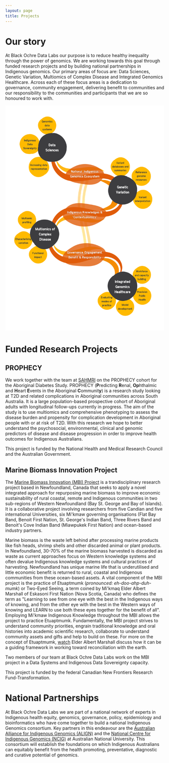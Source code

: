 ```yaml
---
layout: page
title: Projects
---
```


# Our story
At Black Ochre Data Labs our purpose is to reduce healthy inequality through the power of genomics. We are working towards this goal through funded research projects and by building national partnerships in Indigenous genomics. Our primary areas of focus are: Data Sciences, Genetic Variation, Multiomics of Complex Disease and Integrated Genomics Healthcare. Across each of these focus areas is a dedication to governance, community engagement, delivering benefit to communities and our responsibility to the communities and participants that we are so honoured to work with. 

![Our Work](assets/img/BODL_bigpicture.png)

# Funded Research Projects

## PROPHECY

We work together with the team at [SAHMRI](https://sahmri.org.au/research/themes/aboriginal-health/programs/implementation-science/projects/the-prophecy-diabetes-multi-omics-cohort-study) on the PROPHECY cohort for the Aboriginal Diabetes Study. PROPHECY (**P**redicting **R**enal, **Op**hthalmic and **H**eart **E**vents in the Aboriginal **C**ommunit**y**) is a research study looking at T2D and related complications in Aboriginal communities across South Australia. It is a large population-based prospective cohort of Aboriginal adults with longitudinal follow-ups currently in progress. The aim of the study is to use multiomics and comprehensive phenotyping to assess the disease burden and propensity for complication development in Aboriginal people with or at risk of T2D. With this research we hope to better understand the psychosocial, environmental, clinical and genomic predictors of disease and disease progression in order to improve health outcomes for Indigenous Australians.

This project is funded by the National Health and Medical Research Council and the Australian Government.

## Marine Biomass Innovation Project

The [Marine Biomass Innovation (MBI) Project](https://mbiproject.ca/) is a trandisciplinary research project based in Newfoundland, Canada that seeks to apply a novel integrated approach for repurposing marine biomass to improve economic sustainability of rural coastal, remote and Indigenous communities in two sub-regions of Western Newfoundland (Bay St. George and Bay of Islands). It is a collaborative project involving researchers from five Candian and five international Universities, six Mi'kmaw governing organisations (Flat Bay Band, Benoit First Nation, St. George's Indian Band, Three Rivers Band and Benoit's Cove Indian Band (Miawpukek First Nation) and ocean-based industry partners.

Marine biomass is the waste left behind after processing marine products like fish heads, shrimp shells and other discarded animal or plant products. In Newfoundland, 30-70% of the marine biomass harvested is discarded as waste as current approaches focus on Western knowledge systems and often devalue Indigenous knowledge systems and cultural practices of harvesting. Newfoundland has unique marine life that is underutilised and little economic benefit is returned to rural, coastal and Indigenous communities from these ocean-based assets. A vital component of the MBI project is the practice of Etuaptmumk (*pronounced: eh-doo-ahp-duh-mumk*) or Two-Eyed Seeing, a term coined by Mi'kmaq Elder Albert Marshall of Eskasoni First Nation (Nova Scotia, Canada) who defines the term as "Learning to see from one eye with the best in the Indigenous ways of knowing, and from the other eye with the best in the Western ways of knowing and LEARN to use both these eyes together for the benefit of all". Employing Mi'kmaw Indigenous Knowledge throughout the MBI allows the project to practice Etuaptmumk. Fundamentally, the MBI project strives to understand community priorities, engrain traditional knowledge and oral histories into academic scientific research, collaborate to understand community assets and gifts and help to build on these. For more on the concept of Etuaptmumk, [watch](https://www.youtube.com/watch?v=qoR4nnzG13U) Elder Albert Marshall discuss how it can be a guiding framework in working toward reconciliation with the earth.

Two members of our team at Black Ochre Data Labs work on the MBI project in a Data Systems and Indigenous Data Sovereignty capacity.

This project is funded by the federal Canadian New Frontiers Research Fund-Transformation.

# National Partnerships
At Black Ochre Data Labs we are part of a national network of experts in Indigenous health equity, genomics, governance, policy, epidemiology and bioinformatics who have come together to build a national Indigenous Genomics consortium. Key partners in this endeavour are the [Australian Alliance for Indigenous Genomics (ALIGN)](https://indigenousgenomics.com.au/) and the [National Centre for Indigenous Genomics (NCIG)](https://ncig.anu.edu.au/) at Australian National University. This consortium will establish the foundations on which Indigenous Australians can equitably benefit from the health promoting, preventative, diagnostic and curative potential of genomics.
